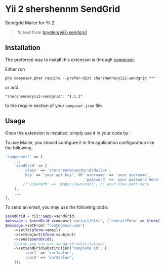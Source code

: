 Yii 2 shershennm SendGrid
=========================
Sendgrid Mailer for Yii 2

> forked from [bryglen/yii2-sendgrid](https://github.com/bryglen/yii2-sendgrid.git)

Installation
------------

The preferred way to install this extension is through [composer](http://getcomposer.org/download/).

Either run

```
php composer.phar require --prefer-dist shershennm/yii2-sendgrid "*"
```

or add

```
"shershennm/yii2-sendgrid": "1.1.2"
```

to the require section of your `composer.json` file.


Usage
-----

Once the extension is installed, simply use it in your code by  :

To use Mailer, you should configure it in the application configuration like the following,

```php
'components' => [
	...
	'sendGrid' => [
		'class' => 'shershennm\sendgrid\Mailer',
		'key' => 'your api key', OR 'username' => 'your username',
									'password' => 'your password here',
		//'viewPath' => '@app/views/mail', // your view path here
	],
	...
],
```

To send an email, you may use the following code:

```php
$sendGrid = Yii::$app->sendGrid;
$message = $sendGrid->compose('contact/html', ['contactForm' => $form])
$message->setFrom('from@domain.com')
	->setTo($form->email)
	->setSubject($form->subject)
	->send($sendGrid);
	//also you can use sendgrid substitutions
	->setSendGridSubstitution('template id', [
		':var1' => 'var1value',
		':var2' => 'var2value',
	]);
```